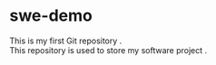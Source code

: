 # swe-demo
This is my first Git repository . 
<br>
This repository is used to store my software project . 
